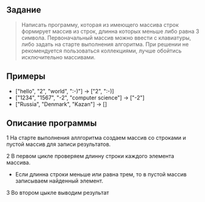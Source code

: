 ## Задание 

> Написать программу, которая из имеющего массива строк формирует массив из строк, длинна которых меньше либо равна 3 символа. Первоначальный массив можно ввести с клавиатуры, либо задать на старте выполнения алгоритма. При решении не рекомендуется пользоваться коллекциями, лучше обойтись исключительно массивами.
## Примеры
* ["hello", "2", "world", ":-)"] -> ["2", ":-)]
* ["1234", "1567", "-2", "computer science"] -> ["-2"]
* ["Russia", "Denmark", "Kazan"] -> []

## Описание программы

1 На старте выполнения аллгоритма создаем массив со строками и пустой массив для записи результатов.

2 В первом цикле проверяем длинну строки каждого элемента массива.  

* Если длинна строки меньше или равна трем, то в пустой массив записываем найденный элемент.

3 Во втором цыкле выводим результат